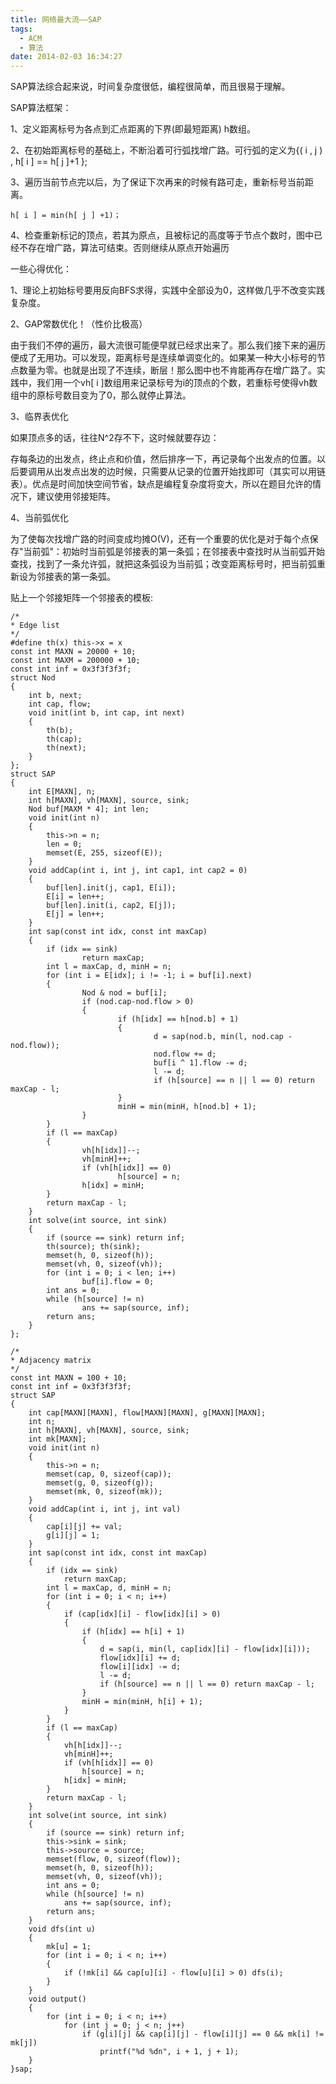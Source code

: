```yaml
---
title: 网络最大流——SAP
tags:
  - ACM
  - 算法
date: 2014-02-03 16:34:27
---
```


SAP算法综合起来说，时间复杂度很低，编程很简单，而且很易于理解。

<!-- more -->

SAP算法框架：

1、定义距离标号为各点到汇点距离的下界(即最短距离) h数组。

2、在初始距离标号的基础上，不断沿着可行弧找增广路。可行弧的定义为{( i , j ) , h[ i ] == h[ j ]+1 };

3、遍历当前节点完以后，为了保证下次再来的时候有路可走，重新标号当前距离。

```
h[ i ] = min(h[ j ] +1)；
```

4、检查重新标记的顶点，若其为原点，且被标记的高度等于节点个数时，图中已经不存在增广路，算法可结束。否则继续从原点开始遍历

	 

一些心得优化：

1、理论上初始标号要用反向BFS求得，实践中全部设为0，这样做几乎不改变实践复杂度。

2、GAP常数优化！（性价比极高）

由于我们不停的遍历，最大流很可能便早就已经求出来了。那么我们接下来的遍历便成了无用功。可以发现，距离标号是连续单调变化的。如果某一种大小标号的节点数量为零。也就是出现了不连续，断层！那么图中也不肯能再存在增广路了。实践中，我们用一个vh[ i ]数组用来记录标号为i的顶点的个数，若重标号使得vh数组中的原标号数目变为了0，那么就停止算法。

3、临界表优化

如果顶点多的话，往往N^2存不下，这时候就要存边：

存每条边的出发点，终止点和价值，然后排序一下，再记录每个出发点的位置。以后要调用从出发点出发的边时候，只需要从记录的位置开始找即可（其实可以用链表）。优点是时间加快空间节省，缺点是编程复杂度将变大，所以在题目允许的情况下，建议使用邻接矩阵。

4、当前弧优化

为了使每次找增广路的时间变成均摊O(V)，还有一个重要的优化是对于每个点保存"当前弧"：初始时当前弧是邻接表的第一条弧；在邻接表中查找时从当前弧开始查找，找到了一条允许弧，就把这条弧设为当前弧；改变距离标号时，把当前弧重新设为邻接表的第一条弧。

 

贴上一个邻接矩阵一个邻接表的模板:

```
/*
* Edge list
*/
#define th(x) this->x = x
const int MAXN = 20000 + 10;
const int MAXM = 200000 + 10;
const int inf = 0x3f3f3f3f;
struct Nod
{
	int b, next;
	int cap, flow;
	void init(int b, int cap, int next)
	{
		th(b);
		th(cap);
		th(next);
	}
};
struct SAP
{
	int E[MAXN], n;
	int h[MAXN], vh[MAXN], source, sink;
	Nod buf[MAXM * 4]; int len;
	void init(int n)
	{
		this->n = n;
		len = 0;
		memset(E, 255, sizeof(E));
	}
	void addCap(int i, int j, int cap1, int cap2 = 0)
	{
		buf[len].init(j, cap1, E[i]);
		E[i] = len++;
		buf[len].init(i, cap2, E[j]);
		E[j] = len++;
	}
	int sap(const int idx, const int maxCap)
	{
		if (idx == sink)
				return maxCap;
		int l = maxCap, d, minH = n;
		for (int i = E[idx]; i != -1; i = buf[i].next)
		{
				Nod & nod = buf[i];
				if (nod.cap-nod.flow > 0)
				{
						if (h[idx] == h[nod.b] + 1)
						{
								d = sap(nod.b, min(l, nod.cap - nod.flow));
								nod.flow += d;
								buf[i ^ 1].flow -= d;
								l -= d;
								if (h[source] == n || l == 0) return maxCap - l;
						}
						minH = min(minH, h[nod.b] + 1);
				}
		}
		if (l == maxCap)
		{
				vh[h[idx]]--;
				vh[minH]++;
				if (vh[h[idx]] == 0)
						h[source] = n;
				h[idx] = minH;
		}
		return maxCap - l;
	}
	int solve(int source, int sink)
	{
		if (source == sink) return inf;
		th(source); th(sink);
		memset(h, 0, sizeof(h));
		memset(vh, 0, sizeof(vh));
		for (int i = 0; i < len; i++)
				buf[i].flow = 0;
		int ans = 0;
		while (h[source] != n)
				ans += sap(source, inf);
		return ans;
	}
};

/*
* Adjacency matrix
*/
const int MAXN = 100 + 10;
const int inf = 0x3f3f3f3f;
struct SAP
{
	int cap[MAXN][MAXN], flow[MAXN][MAXN], g[MAXN][MAXN];
	int n;
	int h[MAXN], vh[MAXN], source, sink;
	int mk[MAXN];
	void init(int n)
	{
		this->n = n;
		memset(cap, 0, sizeof(cap));
		memset(g, 0, sizeof(g));
		memset(mk, 0, sizeof(mk));
	}
	void addCap(int i, int j, int val)
	{
		cap[i][j] += val;
		g[i][j] = 1;
	}
	int sap(const int idx, const int maxCap)
	{
		if (idx == sink)
			return maxCap;
		int l = maxCap, d, minH = n;
		for (int i = 0; i < n; i++)
		{
			if (cap[idx][i] - flow[idx][i] > 0)
			{
				if (h[idx] == h[i] + 1)
				{
					d = sap(i, min(l, cap[idx][i] - flow[idx][i]));
					flow[idx][i] += d;
					flow[i][idx] -= d;
					l -= d;
					if (h[source] == n || l == 0) return maxCap - l;
				}
				minH = min(minH, h[i] + 1);
			}
		}
		if (l == maxCap)
		{
			vh[h[idx]]--;
			vh[minH]++;
			if (vh[h[idx]] == 0)
				h[source] = n;
			h[idx] = minH;
		}
		return maxCap - l;
	}
	int solve(int source, int sink)
	{
		if (source == sink) return inf;
		this->sink = sink;
		this->source = source;
		memset(flow, 0, sizeof(flow));
		memset(h, 0, sizeof(h));
		memset(vh, 0, sizeof(vh));
		int ans = 0;
		while (h[source] != n)
			ans += sap(source, inf);
		return ans;
	}
	void dfs(int u)
	{
		mk[u] = 1;
		for (int i = 0; i < n; i++)
		{
			if (!mk[i] && cap[u][i] - flow[u][i] > 0) dfs(i);
		}
	}
	void output()
	{
		for (int i = 0; i < n; i++)
			for (int j = 0; j < n; j++)
				if (g[i][j] && cap[i][j] - flow[i][j] == 0 && mk[i] != mk[j])
					printf("%d %dn", i + 1, j + 1);
	}
}sap;
```

	 

	 
